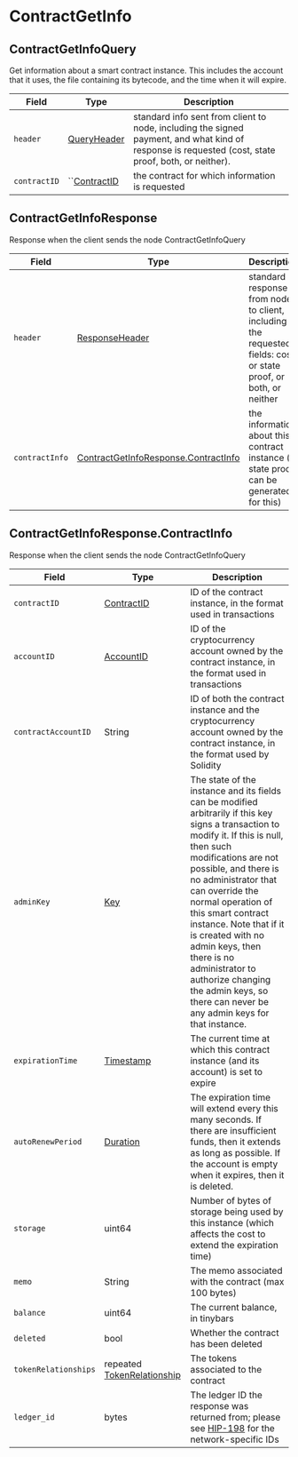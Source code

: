 # ContractGetInfo

## ContractGetInfoQuery

Get information about a smart contract instance. This includes the account that it uses, the file containing its bytecode, and the time when it will expire.

| Field        | Type                                           | Description                                                                                                                                         |
| ------------ | ---------------------------------------------- | --------------------------------------------------------------------------------------------------------------------------------------------------- |
| `header`     | [QueryHeader](../miscellaneous/queryheader.md) | standard info sent from client to node, including the signed payment, and what kind of response is requested (cost, state proof, both, or neither). |
| `contractID` | ``[ContractID](../basic-types/contractid.md)   | the contract for which information is requested                                                                                                     |

## ContractGetInfoResponse

Response when the client sends the node ContractGetInfoQuery

| Field          | Type                                                                                            | Description                                                                                                      |
| -------------- | ----------------------------------------------------------------------------------------------- | ---------------------------------------------------------------------------------------------------------------- |
| `header`       | [ResponseHeader](../miscellaneous/responseheader.md)                                            | standard response from node to client, including the requested fields: cost, or state proof, or both, or neither |
| `contractInfo` | [ContractGetInfoResponse.ContractInfo](contractgetinfo.md#contractgetinforesponse-contractinfo) | the information about this contract instance (a state proof can be generated for this)                           |

## ContractGetInfoResponse.ContractInfo

Response when the client sends the node ContractGetInfoQuery

| Field                | Type                                                              | Description                                                                                                                                                                                                                                                                                                                                                                                                                                                     |
| -------------------- | ----------------------------------------------------------------- | --------------------------------------------------------------------------------------------------------------------------------------------------------------------------------------------------------------------------------------------------------------------------------------------------------------------------------------------------------------------------------------------------------------------------------------------------------------- |
| `contractID`         | [ContractID](../basic-types/contractid.md)                        | ID of the contract instance, in the format used in transactions                                                                                                                                                                                                                                                                                                                                                                                                 |
| `accountID`          | [AccountID](../basic-types/accountid.md)                          | ID of the cryptocurrency account owned by the contract instance, in the format used in transactions                                                                                                                                                                                                                                                                                                                                                             |
| `contractAccountID`  | String                                                            | ID of both the contract instance and the cryptocurrency account owned by the contract instance, in the format used by Solidity                                                                                                                                                                                                                                                                                                                                  |
| `adminKey`           | [Key](../basic-types/key.md)                                      | The state of the instance and its fields can be modified arbitrarily if this key signs a transaction to modify it. If this is null, then such modifications are not possible, and there is no administrator that can override the normal operation of this smart contract instance. Note that if it is created with no admin keys, then there is no administrator to authorize changing the admin keys, so there can never be any admin keys for that instance. |
| `expirationTime`     | [Timestamp](../miscellaneous/timestamp.md#timestamp)              | The current time at which this contract instance (and its account) is set to expire                                                                                                                                                                                                                                                                                                                                                                             |
| `autoRenewPeriod`    | [Duration](../miscellaneous/duration.md)                          | The expiration time will extend every this many seconds. If there are insufficient funds, then it extends as long as possible. If the account is empty when it expires, then it is deleted.                                                                                                                                                                                                                                                                     |
| `storage`            | uint64                                                            | Number of bytes of storage being used by this instance (which affects the cost to extend the expiration time)                                                                                                                                                                                                                                                                                                                                                   |
| `memo`               | String                                                            | The memo associated with the contract (max 100 bytes)                                                                                                                                                                                                                                                                                                                                                                                                           |
| `balance`            | uint64                                                            | The current balance, in tinybars                                                                                                                                                                                                                                                                                                                                                                                                                                |
| `deleted`            | bool                                                              | Whether the contract has been deleted                                                                                                                                                                                                                                                                                                                                                                                                                           |
| `tokenRelationships` | repeated [TokenRelationship](../basic-types/tokenrelationship.md) | The tokens associated to the contract                                                                                                                                                                                                                                                                                                                                                                                                                           |
| `ledger_id`          | bytes                                                             | The ledger ID the response was returned from; please see [HIP-198](https://github.com/hashgraph/hedera-improvement-proposal/blob/master/HIP/hip-198.md) for the network-specific IDs                                                                                                                                                                                                                                                                            |
